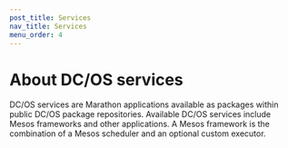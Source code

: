 ```yaml
---
post_title: Services
nav_title: Services
menu_order: 4
---
```


# About DC/OS services

DC/OS services are Marathon applications available as packages within public DC/OS package repositories. Available DC/OS services include Mesos frameworks and other applications. A Mesos framework is the combination of a Mesos scheduler and an optional custom executor.


